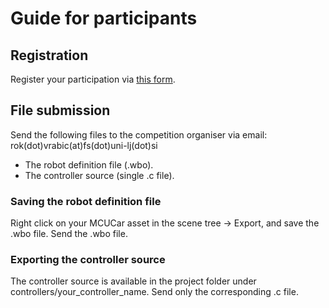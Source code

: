 # Guide for participants

## Registration

Register your participation via [this form](https://forms.gle/ZD8RdVTf5412wWbU8).

## File submission

Send the following files to the competition organiser via email: rok(dot)vrabic(at)fs(dot)uni-lj(dot)si

- The robot definition file (.wbo).
- The controller source (single .c file).

### Saving the robot definition file

Right click on your MCUCar asset in the scene tree -> Export, and save the .wbo file. Send the .wbo file.

### Exporting the controller source

The controller source is available in the project folder under controllers/your_controller_name. Send only the corresponding .c file.
